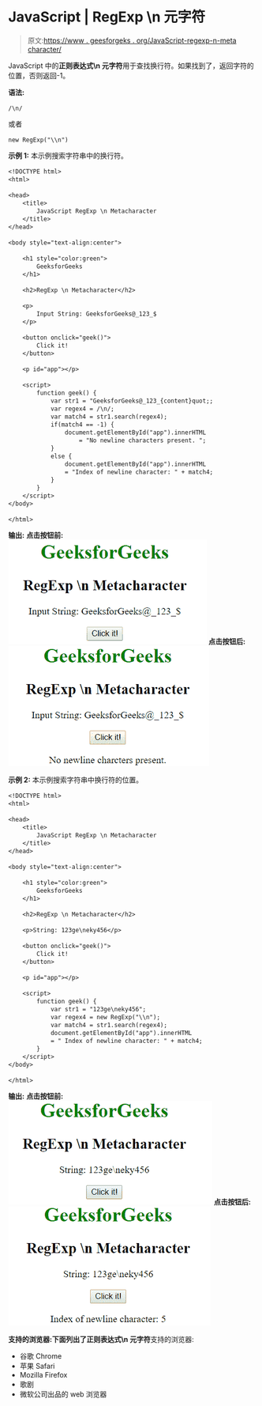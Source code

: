 # JavaScript | RegExp \n 元字符

> 原文:[https://www . geesforgeks . org/JavaScript-regexp-n-meta character/](https://www.geeksforgeeks.org/javascript-regexp-n-metacharacter/)

JavaScript 中的**正则表达式\n 元字符**用于查找换行符。如果找到了，返回字符的位置，否则返回-1。

**语法:**

```
/\n/ 
```

或者

```
new RegExp("\\n")
```

**示例 1:** 本示例搜索字符串中的换行符。

```
<!DOCTYPE html>
<html>

<head>
    <title>
        JavaScript RegExp \n Metacharacter
    </title>
</head>

<body style="text-align:center">

    <h1 style="color:green">
        GeeksforGeeks
    </h1>

    <h2>RegExp \n Metacharacter</h2>

    <p>
        Input String: GeeksforGeeks@_123_$
    </p>

    <button onclick="geek()">
        Click it!
    </button>

    <p id="app"></p>

    <script>
        function geek() {
            var str1 = "GeeksforGeeks@_123_{content}quot;;
            var regex4 = /\n/;
            var match4 = str1.search(regex4);
            if(match4 == -1) {         
                document.getElementById("app").innerHTML
                    = "No newline characters present. ";
            } 
            else {
                document.getElementById("app").innerHTML
                = "Index of newline character: " + match4;
            }
        }
    </script>
</body>

</html>                    
```

**输出:**
**点击按钮前:**
![backn](img/729b3c87980cb2d5d63a19e9651f610d.png)
**点击按钮后:**
![backn](img/600ccdac39fed83647427062bbefcf01.png)

**示例 2:** 本示例搜索字符串中换行符的位置。

```
<!DOCTYPE html>
<html>

<head>
    <title>
        JavaScript RegExp \n Metacharacter
    </title>
</head>

<body style="text-align:center">

    <h1 style="color:green">
        GeeksforGeeks
    </h1>

    <h2>RegExp \n Metacharacter</h2>

    <p>String: 123ge\neky456</p>

    <button onclick="geek()">
        Click it!
    </button>

    <p id="app"></p>

    <script>
        function geek() {
            var str1 = "123ge\neky456";
            var regex4 = new RegExp("\\n");         
            var match4 = str1.search(regex4);
            document.getElementById("app").innerHTML
            = " Index of newline character: " + match4;
        }
    </script>
</body>

</html>                    
```

**输出:**
**点击按钮前:**
![backn](img/5997fdcb0e78f6db28eba62e7209760d.png)
**点击按钮后:**
![backn](img/5854250940680b53c9b5077ddf62692f.png)

**支持的浏览器:**下面列出了**正则表达式\n 元字符**支持的浏览器:

*   谷歌 Chrome
*   苹果 Safari
*   Mozilla Firefox
*   歌剧
*   微软公司出品的 web 浏览器